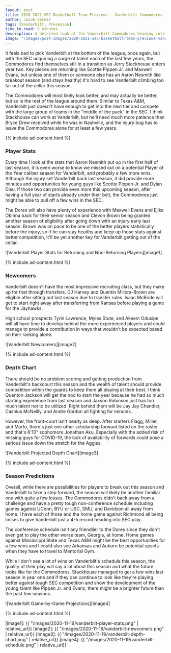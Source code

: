 ```yaml
---
layout: post
title: 2020-2021 SEC Basketball Team Previews - Vanderbilt Commodores
author: Jacob Varner
tags: [Vanderbilt, Preseason]
time_to_read: 5 minutes
description: A detailed look at the Vanderbilt Commodores heading into the 2020-2021 college basketball season including game-by-game predictions, a statistical team overview, newcomers, and a projected depth chart.
image: "/images/post-images/2020-2021-sec-basketball-team-previews-vanderbilt-commodores.png"
---
```


It feels bad to pick Vanderbilt at the bottom of the league, once again, but with the SEC acquiring a surge of talent each of the last few years, the Commodores find themselves still in a transition as Jerry Stackhouse enters year two. Key pieces are returning like Scottie Pippen Jr. and Maxwell Evans, but unless one of them or someone else has an Aaron Nesmith like breakout season (and stays healthy) it's hard to see Vanderbilt climbing too far out of the cellar this season.

The Commodores will most likely look better, and may actually be better, but so is the rest of the league around them. Similar to Texas A&M, Vanderbilt just doesn't have enough to get into the next tier and compete with the large group of teams in the "middle of the pack" in the SEC. I think Stackhouse can work at Vanderbilt, but he'll need much more patience than Bryce Drew received while he was in Nashville, and the injury bug has to leave the Commodores alone for at least a few years.

{% include ad-content.html %}

### Player Stats

Every time I look at the stats that Aaron Nesmith put up in the first half of last season, it is even worse to know we missed out on a potential Player of the Year caliber season for Vanderbilt, and probably a few more wins. Although the injury set Vanderbilt back last season, it did provide more minutes and opportunities for young guys like Scottie Pippen Jr. and Dylan Disu. If those two can provide even more this upcoming season, after having a full year of starts already under their belt, the Commodores just might be able to pull off a few wins in the SEC.

The Dores will also have plenty of experience with Maxwell Evans and Ejike Obinna back for their senior season and Clevon Brown being granted another season of eligibility after going down with an injury early last season. Brown was on pace to be one of the better players statistically before the injury, so if he can stay healthy and keep up those stats against better competition, it'll be yet another key for Vanderbilt getting out of the cellar.

![Vanderbilt Player Stats for Returning and Non-Returning Players][image1]

{% include ad-content.html %}

### Newcomers

Vanderbilt doesn't have the most impressive recruiting class, but they make up for that through transfers. DJ Harvey and Quentin Millora-Brown are eligible after sitting out last season due to transfer rules. Isaac McBride will get to start right away after transferring from Kansas before playing a game for the Jayhawks.

High school prospects Tyrin Lawrence, Myles Stute, and Akeem Odusipe will all have time to develop behind the more experienced players and could manage to provide a contribution in ways that wouldn't be expected based on their ranking alone.

![Vanderbilt Newcomers][image2]

{% include ad-content.html %}

### Depth Chart

There should be no problem scoring and getting production from Vanderbilt's backcourt this season and the wealth of talent should provide competition within the guards to keep them all playing at their best. I think Quenton Jackson will get the nod to start the year because he had so much starting experience from last season and Jaxson Robinson just has too much talent not to be utilized. Right behind them will be Jay Jay Chandler, Cashius McNeilly, and Andre Gordon all fighting for minutes.

However, the front-court isn't nearly as deep. After starters Flagg, Miller, and Marfo, there's just one other scholarship forward listed on the roster and that's 6'10" sophomore Jonathan Aku. Especially with the added risk of missing guys for COVID-19, the lack of availability of forwards could pose a serious issue down the stretch for the Aggies.

![Vanderbilt Projected Depth Chart][image3]

{% include ad-content.html %}

### Season Predictions

Overall, while there are possibilities for players to break out this season and Vanderbilt to take a step forward, the season will likely be another familiar one with quite a few losses. The Commodores didn't back away from a challenge and have a pretty tough non-conference schedule including games against UConn, BYU or USC, SMU, and Davidson all away from home. I have each of those and the home game against Richmond all being losses to give Vanderbilt just a 4-5 record heading into SEC play.

The conference schedule isn't any friendlier to the Dores since they don't even get to play the other worse team, Georgia, at home. Home games against Mississippi State and Texas A&M might be the best opportunities for a few wins and I could also see Arkansas and Auburn be potential upsets when they have to travel to Memorial Gym.

While I don't see a lot of wins on Vanderbilt's schedule this season, the quality of their play will say a lot about this season and what the future looks like for the Commodores. Stackhouse managed to get a few wins last season in year one and if they can continue to look like they're playing better against tough SEC competition and show the development of the young talent like Pippen Jr. and Evans, there might be a brighter future than the past few seasons.

![Vanderbilt Game-by-Game Projections][image4]

{% include ad-content.html %}

[image1]: {{ "/images/2020-11-19/vanderbilt-player-stats.png" | relative_url}}
[image2]: {{ "/images/2020-11-19/vanderbilt-newcomers.png" | relative_url}}
[image3]: {{ "/images/2020-11-19/vanderbilt-depth-chart.png" | relative_url}}
[image4]: {{ "/images/2020-11-19/vanderbilt-schedule.png" | relative_url}}

